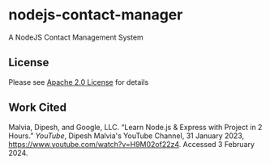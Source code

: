 # nodejs-contact-manager

A NodeJS Contact Management System

## License

Please see [Apache 2.0 License](./LICENSE) for details

## Work Cited

Malvia, Dipesh, and Google, LLC. “Learn Node.js & Express with Project in 2 Hours.” <i>YouTube</i>, Dipesh Malvia's YouTube Channel, 31 January 2023, https://www.youtube.com/watch?v=H9M02of22z4. Accessed 3 February 2024.
